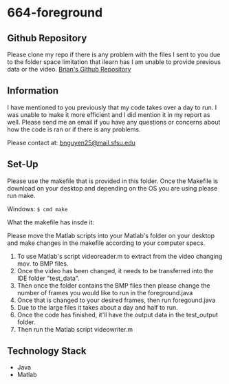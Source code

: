 # 664-foreground

## Github Repository

Please clone my repo if there is any problem with the files I sent to you due to the folder space limitation that ilearn has I am unable to provide previous data or the video.
[Brian's Github Repository](https://github.com/Bnguyen25/664-foreground)

## Information

I have mentioned to you previously that my code takes over a day to run. I was unable to make it more efficient and
I did mention it in my report as well. Please send me an email if you have any questions or concerns about how the code is ran or if there is any problems.

Please contact at: bnguyen25@mail.sfsu.edu

## Set-Up

Please use the makefile that is provided in this folder.
Once the Makefile is download on your desktop and depending on the OS you are using please run make.

Windows:
`$ cmd make`

What the makefile has insde it:

Please move the Matlab scripts into your Matlab's folder on your desktop and make changes in the makefile according to your computer specs.

1. To use Matlab's script videoreader.m to extract from the video changing mov. to BMP files.
2. Once the video has been changed, it needs to be transferred into the IDE folder "test_data".
3. Then once the folder contains the BMP files then please change the number of frames you would like to run in the foreground.java
4. Once that is changed to your desired frames, then run foregound.java
5. Due to the large files it takes about a day and half to run.
6. Once the code has finished, it'll have the output data in the test_output folder.
7. Then run the Matlab script videowriter.m

## Technology Stack

* Java
* Matlab
